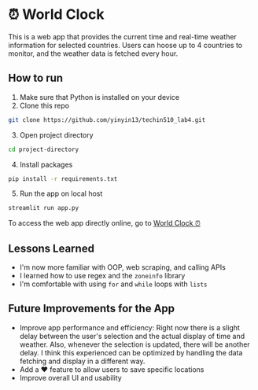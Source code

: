 # ⏰ World Clock
This is a web app that provides the current time and real-time weather information for selected countries. Users can hoose up to 4 countries to monitor, and the weather data is fetched every hour.
## How to run
1. Make sure that Python is installed on your device
2. Clone this repo
```bash
git clone https://github.com/yinyin13/techin510_lab4.git
```
3. Open project directory
```bash
cd project-directory
```
4. Install packages
```bash
pip install -r requirements.txt
```
5. Run the app on local host
```bash
streamlit run app.py
```

To access the web app directly online, go to [World Clock ⏰](http://yinyin13-worldclock.azurewebsites.net/)
## Lessons Learned
- I'm now more familiar with OOP, web scraping, and calling APIs
- I learned how to use regex and the `zoneinfo` library
- I'm comfortable with using `for` and `while` loops with `lists`

## Future Improvements for the App
- Improve app performance and efficiency: Right now there is a slight delay between the user's selection and the actual display of time and weather. Also, whenever the selection is updated, there will be another delay. I think this experienced can be optimized by handling the data fetching and display in a different way.
- Add a ❤️ feature to allow users to save specific locations
- Improve overall UI and usability
